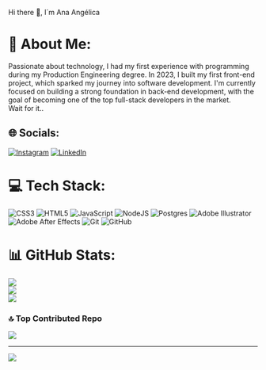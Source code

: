 Hi there 👋, I´m Ana Angélica
# 💫 About Me:
Passionate about technology, I had my first experience with programming during my Production Engineering degree. In 2023, I built my first front-end project, which sparked my journey into software development. I'm currently focused on building a strong foundation in back-end development, with the goal of becoming one of the top full-stack developers in the market.<br>Wait for it..


## 🌐 Socials:
[![Instagram](https://img.shields.io/badge/Instagram-%23E4405F.svg?logo=Instagram&logoColor=white)](https://instagram.com/https://www.instagram.com/anaangelicalp/?next=%2F) [![LinkedIn](https://img.shields.io/badge/LinkedIn-%230077B5.svg?logo=linkedin&logoColor=white)](https://linkedin.com/in/https://www.linkedin.com/in/ana-ang%C3%A9lica-66142733a/) 

# 💻 Tech Stack:
![CSS3](https://img.shields.io/badge/css3-%231572B6.svg?style=flat&logo=css3&logoColor=white) ![HTML5](https://img.shields.io/badge/html5-%23E34F26.svg?style=flat&logo=html5&logoColor=white) ![JavaScript](https://img.shields.io/badge/javascript-%23323330.svg?style=flat&logo=javascript&logoColor=%23F7DF1E) ![NodeJS](https://img.shields.io/badge/node.js-6DA55F?style=flat&logo=node.js&logoColor=white) ![Postgres](https://img.shields.io/badge/postgres-%23316192.svg?style=flat&logo=postgresql&logoColor=white) ![Adobe Illustrator](https://img.shields.io/badge/adobe%20illustrator-%23FF9A00.svg?style=flat&logo=adobe%20illustrator&logoColor=white) ![Adobe After Effects](https://img.shields.io/badge/Adobe%20After%20Effects-9999FF.svg?style=flat&logo=Adobe%20After%20Effects&logoColor=white) ![Git](https://img.shields.io/badge/git-%23F05033.svg?style=flat&logo=git&logoColor=white) ![GitHub](https://img.shields.io/badge/github-%23121011.svg?style=flat&logo=github&logoColor=white)
# 📊 GitHub Stats:
![](https://github-readme-stats.vercel.app/api?username=anaangelicalp&theme=dark&hide_border=false&include_all_commits=false&count_private=true)<br/>
![](https://nirzak-streak-stats.vercel.app/?user=anaangelicalp&theme=dark&hide_border=false)<br/>
![](https://github-readme-stats.vercel.app/api/top-langs/?username=anaangelicalp&theme=dark&hide_border=false&include_all_commits=false&count_private=true&layout=compact)

### 🔝 Top Contributed Repo
![](https://github-contributor-stats.vercel.app/api?username=anaangelicalp&limit=5&theme=gruvbox&combine_all_yearly_contributions=true)

---
[![](https://visitcount.itsvg.in/api?id=anaangelicalp&icon=0&color=0)](https://visitcount.itsvg.in)

<!-- Proudly created with GPRM ( https://gprm.itsvg.in ) -->
